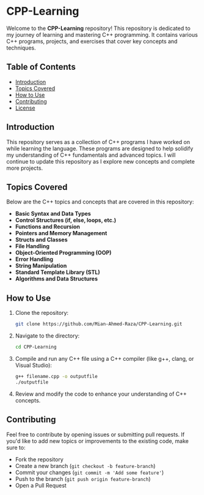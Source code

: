 # CPP-Learning

Welcome to the **CPP-Learning** repository! This repository is dedicated to my journey of learning and mastering C++ programming. It contains various C++ programs, projects, and exercises that cover key concepts and techniques.

## Table of Contents
- [Introduction](#introduction)
- [Topics Covered](#topics-covered)
- [How to Use](#how-to-use)
- [Contributing](#contributing)
- [License](#license)

## Introduction
This repository serves as a collection of C++ programs I have worked on while learning the language. These programs are designed to help solidify my understanding of C++ fundamentals and advanced topics. I will continue to update this repository as I explore new concepts and complete more projects.

## Topics Covered
Below are the C++ topics and concepts that are covered in this repository:

- **Basic Syntax and Data Types**
- **Control Structures (if, else, loops, etc.)**
- **Functions and Recursion**
- **Pointers and Memory Management**
- **Structs and Classes**
- **File Handling**
- **Object-Oriented Programming (OOP)**
- **Error Handling**
- **String Manipulation**
- **Standard Template Library (STL)**
- **Algorithms and Data Structures**

## How to Use
1. Clone the repository:
    ```bash
    git clone https://github.com/Mian-Ahmed-Raza/CPP-Learning.git
    ```

2. Navigate to the directory:
    ```bash
    cd CPP-Learning
    ```

3. Compile and run any C++ file using a C++ compiler (like g++, clang, or Visual Studio):
    ```bash
    g++ filename.cpp -o outputfile
    ./outputfile
    ```

4. Review and modify the code to enhance your understanding of C++ concepts.

## Contributing
Feel free to contribute by opening issues or submitting pull requests. If you'd like to add new topics or improvements to the existing code, make sure to:

- Fork the repository
- Create a new branch (`git checkout -b feature-branch`)
- Commit your changes (`git commit -m 'Add some feature'`)
- Push to the branch (`git push origin feature-branch`)
- Open a Pull Request
